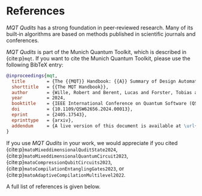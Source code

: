 # References

_MQT Qudits_ has a strong foundation in peer‑reviewed research.
Many of its built‑in algorithms are based on methods published in scientific journals and conferences.

_MQT Qudits_ is part of the Munich Quantum Toolkit, which is described in {cite:p}`mqt`.
If you want to cite the Munich Quantum Toolkit, please use the following BibTeX entry:

```bibtex
@inproceedings{mqt,
  title        = {The {{MQT}} Handbook: {{A}} Summary of Design Automation Tools and Software for Quantum Computing},
  shorttitle   = {{The MQT Handbook}},
  author       = {Wille, Robert and Berent, Lucas and Forster, Tobias and Kunasaikaran, Jagatheesan and Mato, Kevin and Peham, Tom and Quetschlich, Nils and Rovara, Damian and Sander, Aaron and Schmid, Ludwig and Schoenberger, Daniel and Stade, Yannick and Burgholzer, Lukas},
  year         = 2024,
  booktitle    = {IEEE International Conference on Quantum Software (QSW)},
  doi          = {10.1109/QSW62656.2024.00013},
  eprint       = {2405.17543},
  eprinttype   = {arxiv},
  addendum     = {A live version of this document is available at \url{https://mqt.readthedocs.io}}
}
```

If you use _MQT Qudits_ in your work, we would appreciate if you cited {cite:p}`matoMixeddimensionalQuditState2024`, {cite:p}`matoMixeddimensionalQuantumCircuit2023`, {cite:p}`matoCompressionQubitCircuits2023`, {cite:p}`matoCompilationEntanglingGates2023`, or {cite:p}`matoAdaptiveCompilationMultilevel2022`.

A full list of references is given below.

```{bibliography}

```
